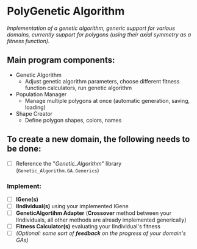 # PolyGenetic Algorithm
*Implementation of a genetic algorithm, generic support for various domains, 
currently support for polygons (using their axial symmetry as a fitness function).*

## Main program components:
  - Genetic Algorithm
    - Adjust genetic algorithm parameters, choose different fitness function calculators, run genetic algorithm
  - Population Manager
    - Manage multiple polygons at once (automatic generation, saving, loading)
  - Shape Creator
    - Define polygon shapes, colors, names
    
## To create a new domain, the following needs to be done:
  - [ ] Reference the "*Genetic_Algorithm*" library (```Genetic_Algorithm.GA.Generics```)
  ### Implement:
  - [ ] **IGene(s)**
  - [ ] **IIndividual(s)** using your implemented IGene
  - [ ] **GeneticAlgortihm Adapter** (**Crossover** method between your IIndividuals, all other methods are already implemented generically)
  - [ ] **Fitness Calculator(s)** evaluating your IIndividual's fitness
  - [ ] *(Optional: some sort of **feedback** on the progress of your domain's GAs)*
